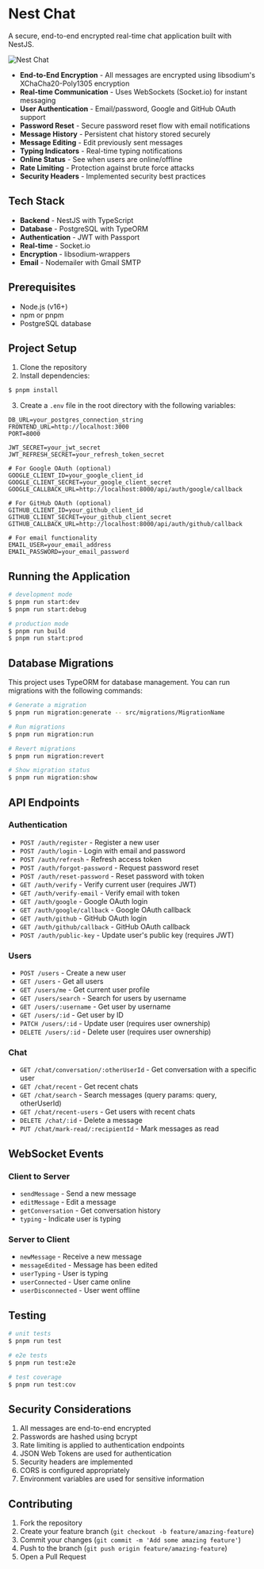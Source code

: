 # Nest Chat

A secure, end-to-end encrypted real-time chat application built with NestJS.

![Nest Chat](https://nestjs.com/img/logo-small.svg)

<!-- ## Features -->

- **End-to-End Encryption** - All messages are encrypted using libsodium's XChaCha20-Poly1305 encryption
- **Real-time Communication** - Uses WebSockets (Socket.io) for instant messaging
- **User Authentication** - Email/password, Google and GitHub OAuth support
- **Password Reset** - Secure password reset flow with email notifications
- **Message History** - Persistent chat history stored securely
- **Message Editing** - Edit previously sent messages
- **Typing Indicators** - Real-time typing notifications
- **Online Status** - See when users are online/offline
- **Rate Limiting** - Protection against brute force attacks
- **Security Headers** - Implemented security best practices

## Tech Stack

- **Backend** - NestJS with TypeScript
- **Database** - PostgreSQL with TypeORM
- **Authentication** - JWT with Passport
- **Real-time** - Socket.io
- **Encryption** - libsodium-wrappers
- **Email** - Nodemailer with Gmail SMTP

## Prerequisites

- Node.js (v16+)
- npm or pnpm
- PostgreSQL database

## Project Setup

1. Clone the repository
2. Install dependencies:

```bash
$ pnpm install
```

3. Create a `.env` file in the root directory with the following variables:

```
DB_URL=your_postgres_connection_string
FRONTEND_URL=http://localhost:3000
PORT=8000

JWT_SECRET=your_jwt_secret
JWT_REFRESH_SECRET=your_refresh_token_secret

# For Google OAuth (optional)
GOOGLE_CLIENT_ID=your_google_client_id
GOOGLE_CLIENT_SECRET=your_google_client_secret
GOOGLE_CALLBACK_URL=http://localhost:8000/api/auth/google/callback

# For GitHub OAuth (optional)
GITHUB_CLIENT_ID=your_github_client_id
GITHUB_CLIENT_SECRET=your_github_client_secret
GITHUB_CALLBACK_URL=http://localhost:8000/api/auth/github/callback

# For email functionality
EMAIL_USER=your_email_address
EMAIL_PASSWORD=your_email_password
```

## Running the Application

```bash
# development mode
$ pnpm run start:dev
$ pnpm run start:debug

# production mode
$ pnpm run build
$ pnpm run start:prod
```

## Database Migrations

This project uses TypeORM for database management. You can run migrations with the following commands:

```bash
# Generate a migration
$ pnpm run migration:generate -- src/migrations/MigrationName

# Run migrations
$ pnpm run migration:run

# Revert migrations
$ pnpm run migration:revert

# Show migration status
$ pnpm run migration:show
```

## API Endpoints

### Authentication

- `POST /auth/register` - Register a new user
- `POST /auth/login` - Login with email and password
- `POST /auth/refresh` - Refresh access token
- `POST /auth/forgot-password` - Request password reset
- `POST /auth/reset-password` - Reset password with token
- `GET /auth/verify` - Verify current user (requires JWT)
- `GET /auth/verify-email` - Verify email with token
- `GET /auth/google` - Google OAuth login
- `GET /auth/google/callback` - Google OAuth callback
- `GET /auth/github` - GitHub OAuth login
- `GET /auth/github/callback` - GitHub OAuth callback
- `POST /auth/public-key` - Update user's public key (requires JWT)

### Users

- `POST /users` - Create a new user
- `GET /users` - Get all users
- `GET /users/me` - Get current user profile
- `GET /users/search` - Search for users by username
- `GET /users/:username` - Get user by username
- `GET /users/:id` - Get user by ID
- `PATCH /users/:id` - Update user (requires user ownership)
- `DELETE /users/:id` - Delete user (requires user ownership)

### Chat

- `GET /chat/conversation/:otherUserId` - Get conversation with a specific user
- `GET /chat/recent` - Get recent chats
- `GET /chat/search` - Search messages (query params: query, otherUserId)
- `GET /chat/recent-users` - Get users with recent chats
- `DELETE /chat/:id` - Delete a message
- `PUT /chat/mark-read/:recipientId` - Mark messages as read

## WebSocket Events

### Client to Server

- `sendMessage` - Send a new message
- `editMessage` - Edit a message
- `getConversation` - Get conversation history
- `typing` - Indicate user is typing

### Server to Client

- `newMessage` - Receive a new message
- `messageEdited` - Message has been edited
- `userTyping` - User is typing
- `userConnected` - User came online
- `userDisconnected` - User went offline

## Testing

```bash
# unit tests
$ pnpm run test

# e2e tests
$ pnpm run test:e2e

# test coverage
$ pnpm run test:cov
```

## Security Considerations

1. All messages are end-to-end encrypted
2. Passwords are hashed using bcrypt
3. Rate limiting is applied to authentication endpoints
4. JSON Web Tokens are used for authentication
5. Security headers are implemented
6. CORS is configured appropriately
7. Environment variables are used for sensitive information

## Contributing

1. Fork the repository
2. Create your feature branch (`git checkout -b feature/amazing-feature`)
3. Commit your changes (`git commit -m 'Add some amazing feature'`)
4. Push to the branch (`git push origin feature/amazing-feature`)
5. Open a Pull Request
